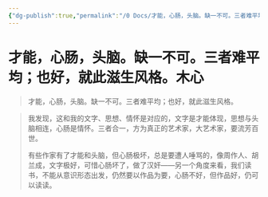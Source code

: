 ```yaml
---
{"dg-publish":true,"permalink":"/0 Docs/才能，心肠，头脑。缺一不可。三者难平均；也好，就此滋生风格。木心/"}
---
```


# 才能，心肠，头脑。缺一不可。三者难平均；也好，就此滋生风格。木心

> 才能，心肠，头脑。缺一不可。三者难平均；也好，就此滋生风格。

> 我发现，这和我的文字、思想、情怀是对应的，文字是才能体现，思想与头脑相连，心肠是情怀。三者合一，方为真正的艺术家，大艺术家，要流芳百世。
> 
> 有些作家有了才能和头脑，但心肠极坏，总是要遭人唾骂的，像周作人、胡兰成，文字极好，可惜心肠坏了，做了汉奸——另一个角度来看，我们读书，不能从意识形态出发，仍然要以作品为要，心肠不好，但作品好，仍可以读读。
